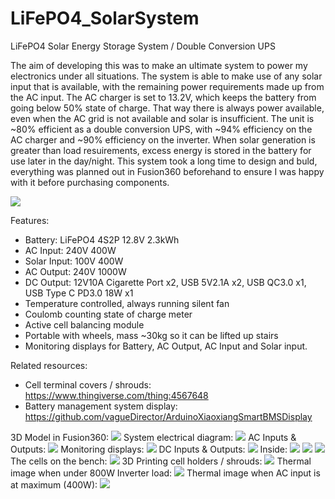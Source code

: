 # LiFePO4_SolarSystem
LiFePO4 Solar Energy Storage System / Double Conversion UPS

The aim of developing this was to make an ultimate system to power my electronics under all situations. The system is able to make use of any solar input that is available, with the remaining power requirements made up from the AC input. The AC charger is set to 13.2V, which keeps the battery from going below 50% state of charge. That way there is always power available, even when the AC grid is not available and solar is insufficient. The unit is ~80% efficient as a double conversion UPS, with ~94% efficiency on the AC charger and ~90% efficiency on the inverter. When solar generation is greater than load resuirements, excess energy is stored in the battery for use later in the day/night. This system took a long time to design and buld, everything was planned out in Fusion360 beforehand to ensure I was happy with it before purchasing components.

<img src="https://github.com/vagueDirector/LiFePO4_SolarSystem/blob/master/20200912_141225.jpg">

Features: 
* Battery: LiFePO4 4S2P 12.8V 2.3kWh
* AC Input: 240V 400W
* Solar Input: 100V 400W
* AC Output: 240V 1000W
* DC Output: 12V10A Cigarette Port x2, USB 5V2.1A x2, USB QC3.0 x1, USB Type C PD3.0 18W x1
* Temperature controlled, always running silent fan 
* Coulomb counting state of charge meter
* Active cell balancing module
* Portable with wheels, mass ~30kg so it can be lifted up stairs
* Monitoring displays for Battery, AC Output, AC Input and Solar input. 

Related resources: 
* Cell terminal covers / shrouds: https://www.thingiverse.com/thing:4567648
* Battery management system display: https://github.com/vagueDirector/ArduinoXiaoxiangSmartBMSDisplay

3D Model in Fusion360: 
<img src="https://github.com/vagueDirector/LiFePO4_SolarSystem/blob/master/fusion1.JPG">
System electrical diagram:
<img src="https://github.com/vagueDirector/LiFePO4_SolarSystem/blob/master/schema1.JPG">
AC Inputs & Outputs:
<img src="https://github.com/vagueDirector/LiFePO4_SolarSystem/blob/master/20200912_141238.jpg">
Monitoring displays:
<img src="https://github.com/vagueDirector/LiFePO4_SolarSystem/blob/master/20200912_141254.jpg">
DC Inputs & Outputs:
<img src="https://github.com/vagueDirector/LiFePO4_SolarSystem/blob/master/20200912_141341_HDR.jpg">
Inside:
<img src="https://github.com/vagueDirector/LiFePO4_SolarSystem/blob/master/20200912_141410.jpg">
<img src="https://github.com/vagueDirector/LiFePO4_SolarSystem/blob/master/20200912_141421.jpg">
<img src="https://github.com/vagueDirector/LiFePO4_SolarSystem/blob/master/20200912_141442_HDR.jpg">
The cells on the bench:
<img src="https://github.com/vagueDirector/LiFePO4_SolarSystem/blob/master/20200819_163244_HDR.jpg">
3D Printing cell holders / shrouds:
<img src="https://github.com/vagueDirector/LiFePO4_SolarSystem/blob/master/20200819_163305.jpg">
Thermal image when under 800W Inverter load:
<img src="https://github.com/vagueDirector/LiFePO4_SolarSystem/blob/master/20200825-133709-edit.jpg">
Thermal image when AC input is at maximum (400W):
<img src="https://github.com/vagueDirector/LiFePO4_SolarSystem/blob/master/20200825-143747-edit.jpg">

